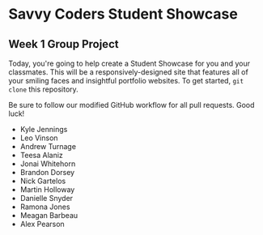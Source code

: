 # Savvy Coders Student Showcase
## Week 1 Group Project

Today, you're going to help create a Student Showcase for you and your classmates. This will be a responsively-designed site that features all of your smiling faces and insightful portfolio websites. To get started, `git clone` this repository.

Be sure to follow our modified GitHub workflow for all pull requests. Good luck!

+ Kyle Jennings
+ Leo Vinson
+ Andrew Turnage
+ Teesa Alaniz
+ Jonai Whitehorn
+ Brandon Dorsey
+ Nick Gartelos
+ Martin Holloway
+ Danielle Snyder
+ Ramona Jones
+ Meagan Barbeau
+ Alex Pearson
